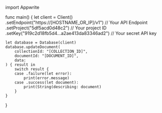 import Appwrite

func main() {
    let client = Client()
      .setEndpoint("https://[HOSTNAME_OR_IP]/v1") // Your API Endpoint
      .setProject("5df5acd0d48c2") // Your project ID
      .setKey("919c2d18fb5d4...a2ae413da83346ad2") // Your secret API key

    let database = Database(client)
    database.updateDocument(
        collectionId: "[COLLECTION_ID]",
        documentId: "[DOCUMENT_ID]",
        data: 
    ) { result in
        switch result {
        case .failure(let error):
            print(error.message)
        case .success(let document):
            print(String(describing: document)
        }
    }
}
